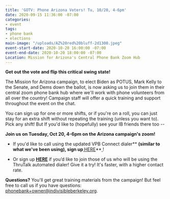 ```yaml
---
title: 'GOTV: Phone Arizona Voters! Tu, 10/20, 4-6pm'
date: 2020-09-15 11:36:00 -07:00
categories:
- event
tags:
- phone bank
- elections
main-image: "/uploads/AZ%20red%20bluff-2d1300.jpeg"
event-start-date: 2020-10-20 16:00:00 -07:00
event-end-date: 2020-10-20 18:00:00 -07:00
Location: Mission for Arizona's Central Phone Bank Zoom Hub
---
```


**Get out the vote and flip this critical swing state!**

The Mission for Arizona campaign, to elect Biden as POTUS, Mark Kelly to the Senate, and Dems down the ballot, is now asking us to join them in their central zoom phone bank hub where we'll work with phone volunteers from all over the country! Campaign staff will offer a quick training and support throughout the event on the chat.

You can sign up for one or more shifts, or if you're on a roll, you can just stay for an extra shift without repeating the training (unless you want to). Pick any shift! But If you'd like to (hopefully) see your IB friends there too -- 

**Join us on Tuesday, Oct 20, 4-6pm on the Arizona campaign's zoom!**

* If you'd like to call using the updated VPB Connect dialer** **(similar to what we've been using), sign up[ ](https://mblz.io/0ic1oG)**[HERE](https://mblz.io/0ic1oG)**[ ](https://mblz.io/0ic1oG)!


* Or sign up **[HERE](https://mblz.io/4PVM8G)** if you’d like to join those of us who will be using  the ThruTalk  automated dialer! Give it a try! It's faster, with a higher contact rate.  

**Questions?** You'll get great training materials from the campaign!  But feel free to call us if you have questions: [phonebank\+owner@indivisibleberkeley.org](mailto:phonebank\+owner@indivisibleberkeley.org).